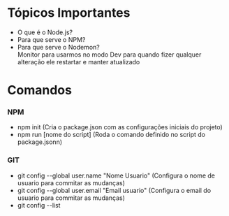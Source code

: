 # Tópicos Importantes

- O que é o Node.js? 
- Para que serve o NPM?
- Para que serve o Nodemon?
<br>Monitor para usarmos no modo Dev para quando fizer qualquer alteração ele restartar e manter atualizado

# Comandos

### NPM
 - npm init (Cria o package.json com as configurações iniciais do projeto)
 - npm run [nome do script] (Roda o comando definido no script do package.jsonn)

### GIT

- git config --global user.name "Nome Usuario" (Configura o nome de usuario para commitar as mudanças)
- git config --global user.email "Email usuario" (Configura o email do usuario para commitar as mudanças)
- git config --list